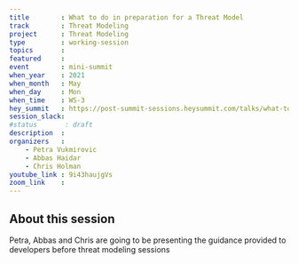```yaml
---
title        : What to do in preparation for a Threat Model
track        : Threat Modeling
project      : Threat Modeling
type         : working-session
topics       :
featured     :
event        : mini-summit
when_year    : 2021
when_month   : May
when_day     : Mon
when_time    : WS-3
hey_summit   : https://post-summit-sessions.heysummit.com/talks/what-to-do-in-preparation-for-a-threat-model/
session_slack:
#status       : draft
description  :
organizers   :
    - Petra Vukmirovic
    - Abbas Haidar
    - Chris Holman
youtube_link : 9i43haujgVs
zoom_link    : 
---
```


## About this session

Petra, Abbas and Chris are going to be presenting the guidance provided to developers
before threat modeling sessions
